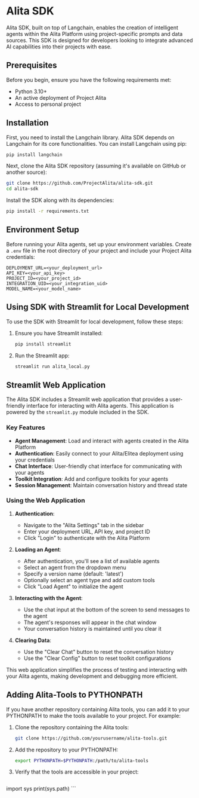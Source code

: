 Alita SDK
=========

Alita SDK, built on top of Langchain, enables the creation of intelligent agents within the Alita Platform using project-specific prompts and data sources. This SDK is designed for developers looking to integrate advanced AI capabilities into their projects with ease.

Prerequisites
-------------

Before you begin, ensure you have the following requirements met:

*   Python 3.10+
*   An active deployment of Project Alita
*   Access to personal project

Installation
------------

First, you need to install the Langchain library. Alita SDK depends on Langchain for its core functionalities. You can install Langchain using pip:

```bash
pip install langchain
```

Next, clone the Alita SDK repository (assuming it's available on GitHub or another source):

```bash
git clone https://github.com/ProjectAlita/alita-sdk.git
cd alita-sdk
```

Install the SDK along with its dependencies:

```bash
pip install -r requirements.txt
```

Environment Setup
-----------------

Before running your Alita agents, set up your environment variables. Create a `.env` file in the root directory of your project and include your Project Alita credentials:

```.env
DEPLOYMENT_URL=<your_deployment_url>
API_KEY=<your_api_key>
PROJECT_ID=<your_project_id>
INTEGRATION_UID=<your_integration_uid>
MODEL_NAME=<your_model_name>
```


Using SDK with Streamlit for Local Development
----------------------------------------------

To use the SDK with Streamlit for local development, follow these steps:

1. Ensure you have Streamlit installed:
    ```bash
    pip install streamlit
    ```

2. Run the Streamlit app:
    ```bash
    streamlit run alita_local.py
    ```

Streamlit Web Application
------------------------

The Alita SDK includes a Streamlit web application that provides a user-friendly interface for interacting with Alita agents. This application is powered by the `streamlit.py` module included in the SDK.

### Key Features

- **Agent Management**: Load and interact with agents created in the Alita Platform
- **Authentication**: Easily connect to your Alita/Elitea deployment using your credentials
- **Chat Interface**: User-friendly chat interface for communicating with your agents
- **Toolkit Integration**: Add and configure toolkits for your agents
- **Session Management**: Maintain conversation history and thread state

### Using the Web Application

1. **Authentication**:
   - Navigate to the "Alita Settings" tab in the sidebar
   - Enter your deployment URL, API key, and project ID
   - Click "Login" to authenticate with the Alita Platform

2. **Loading an Agent**:
   - After authentication, you'll see a list of available agents
   - Select an agent from the dropdown menu
   - Specify a version name (default: 'latest')
   - Optionally select an agent type and add custom tools
   - Click "Load Agent" to initialize the agent

3. **Interacting with the Agent**:
   - Use the chat input at the bottom of the screen to send messages to the agent
   - The agent's responses will appear in the chat window
   - Your conversation history is maintained until you clear it

4. **Clearing Data**:
   - Use the "Clear Chat" button to reset the conversation history
   - Use the "Clear Config" button to reset toolkit configurations

This web application simplifies the process of testing and interacting with your Alita agents, making development and debugging more efficient.

Adding Alita-Tools to PYTHONPATH
--------------------------------

If you have another repository containing Alita tools, you can add it to your PYTHONPATH to make the tools available to your project. For example:

1. Clone the repository containing the Alita tools:
    ```bash
    git clone https://github.com/yourusername/alita-tools.git
    ```

2. Add the repository to your PYTHONPATH:
    ```bash
    export PYTHONPATH=$PYTHONPATH:/path/to/alita-tools
    ```

3. Verify that the tools are accessible in your project:
    ```python
import sys
print(sys.path)
    ```
